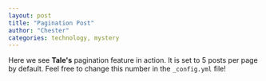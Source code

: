 ```yaml
---
layout: post
title: "Pagination Post"
author: "Chester"
categories: technology, mystery
---
```


Here we see **Tale's** pagination feature in action. It is set to 5 posts per page by default. Feel free to change this number in the `_config.yml` file!
